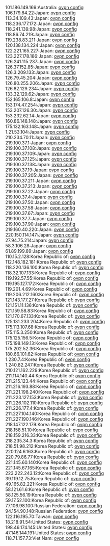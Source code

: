 101.186.149.169:Australia: [ovpn config](vpn/101_186_149_169.ovpn)  
106.179.84.22:Japan: [ovpn config](vpn/106_179_84_22.ovpn)  
113.34.109.43:Japan: [ovpn config](vpn/113_34_109_43.ovpn)  
118.236.177.172:Japan: [ovpn config](vpn/118_236_177_172.ovpn)  
118.241.139.98:Japan: [ovpn config](vpn/118_241_139_98.ovpn)  
118.86.74.219:Japan: [ovpn config](vpn/118_86_74_219.ovpn)  
119.238.83.211:Japan: [ovpn config](vpn/119_238_83_211.ovpn)  
120.138.134.224:Japan: [ovpn config](vpn/120_138_134_224.ovpn)  
122.221.165.227:Japan: [ovpn config](vpn/122_221_165_227.ovpn)  
123.227.178.186:Japan: [ovpn config](vpn/123_227_178_186.ovpn)  
126.241.115.237:Japan: [ovpn config](vpn/126_241_115_237.ovpn)  
126.37.152.85:Japan: [ovpn config](vpn/126_37_152_85.ovpn)  
126.3.209.133:Japan: [ovpn config](vpn/126_3_209_133.ovpn)  
126.79.45.204:Japan: [ovpn config](vpn/126_79_45_204.ovpn)  
126.80.255.206:Japan: [ovpn config](vpn/126_80_255_206.ovpn)  
126.82.129.234:Japan: [ovpn config](vpn/126_82_129_234.ovpn)  
133.32.129.62:Japan: [ovpn config](vpn/133_32_129_62.ovpn)  
152.165.106.8:Japan: [ovpn config](vpn/152_165_106_8.ovpn)  
153.174.47.254:Japan: [ovpn config](vpn/153_174_47_254.ovpn)  
153.207.126.30:Japan: [ovpn config](vpn/153_207_126_30.ovpn)  
153.232.62.14:Japan: [ovpn config](vpn/153_232_62_14.ovpn)  
160.86.148.148:Japan: [ovpn config](vpn/160_86_148_148.ovpn)  
175.132.163.148:Japan: [ovpn config](vpn/175_132_163_148.ovpn)  
1.21.53.104:Japan: [ovpn config](vpn/1_21_53_104.ovpn)  
210.234.70.11:Japan: [ovpn config](vpn/210_234_70_11.ovpn)  
219.100.37.1:Japan: [ovpn config](vpn/219_100_37_1.ovpn)  
219.100.37.108:Japan: [ovpn config](vpn/219_100_37_108.ovpn)  
219.100.37.109:Japan: [ovpn config](vpn/219_100_37_109.ovpn)  
219.100.37.125:Japan: [ovpn config](vpn/219_100_37_125.ovpn)  
219.100.37.138:Japan: [ovpn config](vpn/219_100_37_138.ovpn)  
219.100.37.19:Japan: [ovpn config](vpn/219_100_37_19.ovpn)  
219.100.37.205:Japan: [ovpn config](vpn/219_100_37_205.ovpn)  
219.100.37.211:Japan: [ovpn config](vpn/219_100_37_211.ovpn)  
219.100.37.213:Japan: [ovpn config](vpn/219_100_37_213.ovpn)  
219.100.37.22:Japan: [ovpn config](vpn/219_100_37_22.ovpn)  
219.100.37.4:Japan: [ovpn config](vpn/219_100_37_4.ovpn)  
219.100.37.50:Japan: [ovpn config](vpn/219_100_37_50.ovpn)  
219.100.37.58:Japan: [ovpn config](vpn/219_100_37_58.ovpn)  
219.100.37.67:Japan: [ovpn config](vpn/219_100_37_67.ovpn)  
219.100.37.7:Japan: [ovpn config](vpn/219_100_37_7.ovpn)  
219.100.37.90:Japan: [ovpn config](vpn/219_100_37_90.ovpn)  
219.160.40.220:Japan: [ovpn config](vpn/219_160_40_220.ovpn)  
220.150.114.147:Japan: [ovpn config](vpn/220_150_114_147.ovpn)  
27.94.75.214:Japan: [ovpn config](vpn/27_94_75_214.ovpn)  
58.3.106.28:Japan: [ovpn config](vpn/58_3_106_28.ovpn)  
61.89.199.89:Japan: [ovpn config](vpn/61_89_199_89.ovpn)  
110.15.2.128:Korea Republic of: [ovpn config](vpn/110_15_2_128.ovpn)  
112.148.182.181:Korea Republic of: [ovpn config](vpn/112_148_182_181.ovpn)  
118.220.136.100:Korea Republic of: [ovpn config](vpn/118_220_136_100.ovpn)  
118.32.107.133:Korea Republic of: [ovpn config](vpn/118_32_107_133.ovpn)  
119.192.57.55:Korea Republic of: [ovpn config](vpn/119_192_57_55.ovpn)  
119.195.127.172:Korea Republic of: [ovpn config](vpn/119_195_127_172.ovpn)  
119.201.4.69:Korea Republic of: [ovpn config](vpn/119_201_4_69.ovpn)  
119.206.212.160:Korea Republic of: [ovpn config](vpn/119_206_212_160.ovpn)  
121.143.177.27:Korea Republic of: [ovpn config](vpn/121_143_177_27.ovpn)  
121.151.11.136:Korea Republic of: [ovpn config](vpn/121_151_11_136.ovpn)  
121.159.58.83:Korea Republic of: [ovpn config](vpn/121_159_58_83.ovpn)  
121.170.67.133:Korea Republic of: [ovpn config](vpn/121_170_67_133.ovpn)  
125.131.233.204:Korea Republic of: [ovpn config](vpn/125_131_233_204.ovpn)  
175.113.107.68:Korea Republic of: [ovpn config](vpn/175_113_107_68.ovpn)  
175.115.3.250:Korea Republic of: [ovpn config](vpn/175_115_3_250.ovpn)  
175.125.156.5:Korea Republic of: [ovpn config](vpn/175_125_156_5.ovpn)  
175.198.149.13:Korea Republic of: [ovpn config](vpn/175_198_149_13.ovpn)  
175.202.52.36:Korea Republic of: [ovpn config](vpn/175_202_52_36.ovpn)  
180.66.101.62:Korea Republic of: [ovpn config](vpn/180_66_101_62.ovpn)  
1.230.7.4:Korea Republic of: [ovpn config](vpn/1_230_7_4.ovpn)  
1.240.82.247:Korea Republic of: [ovpn config](vpn/1_240_82_247.ovpn)  
210.121.162.229:Korea Republic of: [ovpn config](vpn/210_121_162_229.ovpn)  
211.114.140.44:Korea Republic of: [ovpn config](vpn/211_114_140_44.ovpn)  
211.215.123.44:Korea Republic of: [ovpn config](vpn/211_215_123_44.ovpn)  
211.216.193.88:Korea Republic of: [ovpn config](vpn/211_216_193_88.ovpn)  
211.221.198.240:Korea Republic of: [ovpn config](vpn/211_221_198_240.ovpn)  
211.223.127.153:Korea Republic of: [ovpn config](vpn/211_223_127_153.ovpn)  
211.226.102.110:Korea Republic of: [ovpn config](vpn/211_226_102_110.ovpn)  
211.226.177.4:Korea Republic of: [ovpn config](vpn/211_226_177_4.ovpn)  
211.227.104.140:Korea Republic of: [ovpn config](vpn/211_227_104_140.ovpn)  
211.227.190.146:Korea Republic of: [ovpn config](vpn/211_227_190_146.ovpn)  
218.147.122.179:Korea Republic of: [ovpn config](vpn/218_147_122_179.ovpn)  
218.158.51.10:Korea Republic of: [ovpn config](vpn/218_158_51_10.ovpn)  
218.159.216.33:Korea Republic of: [ovpn config](vpn/218_159_216_33.ovpn)  
218.235.34.3:Korea Republic of: [ovpn config](vpn/218_235_34_3.ovpn)  
218.51.98.212:Korea Republic of: [ovpn config](vpn/218_51_98_212.ovpn)  
220.124.6.163:Korea Republic of: [ovpn config](vpn/220_124_6_163.ovpn)  
220.79.86.77:Korea Republic of: [ovpn config](vpn/220_79_86_77.ovpn)  
221.145.60.140:Korea Republic of: [ovpn config](vpn/221_145_60_140.ovpn)  
221.145.67.165:Korea Republic of: [ovpn config](vpn/221_145_67_165.ovpn)  
223.222.243.12:Korea Republic of: [ovpn config](vpn/223_222_243_12.ovpn)  
39.119.12.75:Korea Republic of: [ovpn config](vpn/39_119_12_75.ovpn)  
49.165.82.221:Korea Republic of: [ovpn config](vpn/49_165_82_221.ovpn)  
58.121.61.6:Korea Republic of: [ovpn config](vpn/58_121_61_6.ovpn)  
58.125.56.19:Korea Republic of: [ovpn config](vpn/58_125_56_19.ovpn)  
59.17.52.100:Korea Republic of: [ovpn config](vpn/59_17_52_100.ovpn)  
77.106.98.100:Russian Federation: [ovpn config](vpn/77_106_98_100.ovpn)  
94.154.90.148:Russian Federation: [ovpn config](vpn/94_154_90_148.ovpn)  
122.116.195.70:Taiwan: [ovpn config](vpn/122_116_195_70.ovpn)  
18.218.91.54:United States: [ovpn config](vpn/18_218_91_54.ovpn)  
198.46.174.145:United States: [ovpn config](vpn/198_46_174_145.ovpn)  
47.146.144.191:United States: [ovpn config](vpn/47_146_144_191.ovpn)  
118.71.157.73:Viet Nam: [ovpn config](vpn/118_71_157_73.ovpn)  
